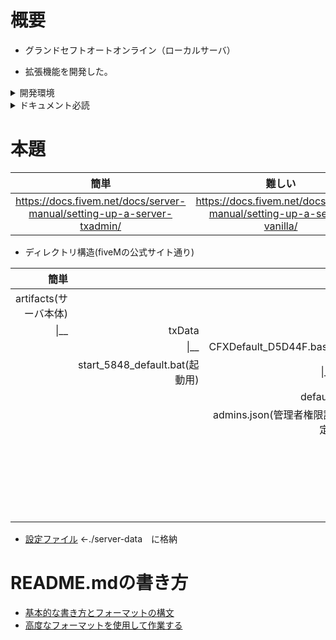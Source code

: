 # 概要
- グランドセフトオートオンライン（ローカルサーバ）

- 拡張機能を開発した。

<details>

<summary>開発環境</summary>

|エディター|言語|バージョン管理|データベース|
|:---|:---|:---|:---|
|vscode|Lua|gitbash|mysql|

</details>

<details>

<summary>ドキュメント必読</summary>

||Lua-document-version5.3|
|:---:|:---:|
|英語|http://www.lua.org/manual/5.3/|
|日本語|http://milkpot.sakura.ne.jp/lua/lua53_manual_ja.html#contents|

||mysql-document-version8.0|
|:---:|:---:|
|日本語|https://dev.mysql.com/doc/refman/8.0/ja/|

||fiveM-document|
|:---:|:---:|
|英語|https://docs.fivem.net/docs/|

</details>

# 本題
|簡単|難しい|
|:---:|:---:|
|https://docs.fivem.net/docs/server-manual/setting-up-a-server-txadmin/|https://docs.fivem.net/docs/server-manual/setting-up-a-server-vanilla/|

- ディレクトリ構造(fiveMの公式サイト通り)

|簡単|||||
|---:|---:|---:|---:|---:|
|artifacts(サーバ本体)|
|\|__|txData|
||\|__|CFXDefault_D5D44F.base|
||start_5848_default.bat(起動用)|\|__|cache(サーバ起動時に自動生成)|
|||default|resources(mod)|
|||admins.json(管理者権限設定)|\|__|MOD...etc
||||server.cfg(設定ファイル)|
||||server.cfg.bkp(設定ファイルバックアップ)|

- [設定ファイル](https://github.com/kakusan0/server-data-key/blob/main/server.cfg) ←./server-data　に格納

# README.mdの書き方
- [基本的な書き方とフォーマットの構文](https://docs.github.com/ja/get-started/writing-on-github/getting-started-with-writing-and-formatting-on-github/basic-writing-and-formatting-syntax)
- [高度なフォーマットを使用して作業する](https://docs.github.com/ja/get-started/writing-on-github/working-with-advanced-formatting)

